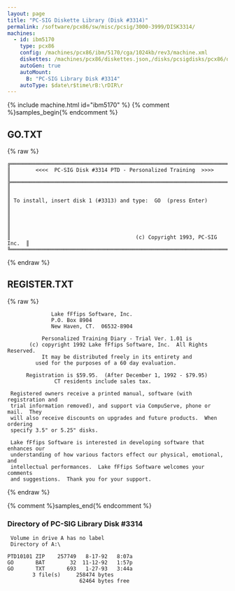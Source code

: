 ```yaml
---
layout: page
title: "PC-SIG Diskette Library (Disk #3314)"
permalink: /software/pcx86/sw/misc/pcsig/3000-3999/DISK3314/
machines:
  - id: ibm5170
    type: pcx86
    config: /machines/pcx86/ibm/5170/cga/1024kb/rev3/machine.xml
    diskettes: /machines/pcx86/diskettes.json,/disks/pcsigdisks/pcx86/diskettes.json
    autoGen: true
    autoMount:
      B: "PC-SIG Library Disk #3314"
    autoType: $date\r$time\rB:\rDIR\r
---
```


{% include machine.html id="ibm5170" %}
{% comment %}samples_begin{% endcomment %}

## GO.TXT

{% raw %}
```
╔═════════════════════════════════════════════════════════════════════════╗
║        <<<<  PC-SIG Disk #3314 PTD - Personalized Training  >>>>        ║
╠═════════════════════════════════════════════════════════════════════════╣
║                                                                         ║
║ To install, insert disk 1 (#3313) and type:  GO  (press Enter)          ║
║                                                                         ║
║                                                                         ║
║                                        (c) Copyright 1993, PC-SIG Inc.  ║
╚═════════════════════════════════════════════════════════════════════════╝
```
{% endraw %}

## REGISTER.TXT

{% raw %}
```
			  Lake fFfips Software, Inc.
			  P.O. Box 8904
			  New Haven, CT.  06532-8904
			
	       Personalized Training Diary - Trial Ver. 1.01 is
       (c) copyright 1992 Lake fFfips Software, Inc.  All Rights Reserved.
	       It may be distributed freely in its entirety and
		 used for the purposes of a 60 day evaluation.  
		
	  Registration is $59.95.  (After December 1, 1992 - $79.95)
		       CT residents include sales tax.
		
 Registered owners receive a printed manual, software (with registration and 
 trial information removed), and support via CompuServe, phone or mail.  They 
 will also receive discounts on upgrades and future products.  When ordering 
 specify 3.5" or 5.25" disks.

 Lake fFfips Software is interested in developing software that enhances our
 understanding of how various factors effect our physical, emotional, and 
 intellectual performances.  Lake fFfips Software welcomes your comments 
 and suggestions.  Thank you for your support.
```
{% endraw %}

{% comment %}samples_end{% endcomment %}

### Directory of PC-SIG Library Disk #3314

     Volume in drive A has no label
     Directory of A:\

    PTD10101 ZIP    257749   8-17-92   8:07a
    GO       BAT        32  11-12-92   1:57p
    GO       TXT       693   1-27-93   3:44a
            3 file(s)     258474 bytes
                           62464 bytes free
